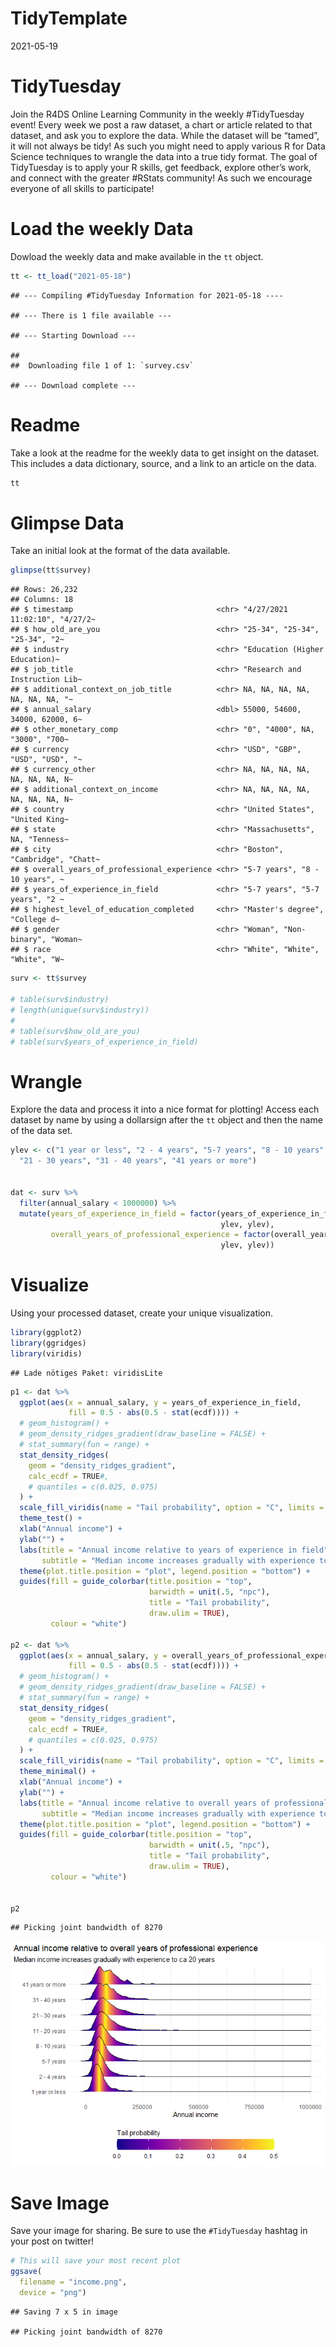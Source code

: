 TidyTemplate
================
2021-05-19

# TidyTuesday

Join the R4DS Online Learning Community in the weekly \#TidyTuesday
event! Every week we post a raw dataset, a chart or article related to
that dataset, and ask you to explore the data. While the dataset will be
“tamed”, it will not always be tidy! As such you might need to apply
various R for Data Science techniques to wrangle the data into a true
tidy format. The goal of TidyTuesday is to apply your R skills, get
feedback, explore other’s work, and connect with the greater \#RStats
community! As such we encourage everyone of all skills to participate!

# Load the weekly Data

Dowload the weekly data and make available in the `tt` object.

``` r
tt <- tt_load("2021-05-18")
```

    ## --- Compiling #TidyTuesday Information for 2021-05-18 ----

    ## --- There is 1 file available ---

    ## --- Starting Download ---

    ## 
    ##  Downloading file 1 of 1: `survey.csv`

    ## --- Download complete ---

# Readme

Take a look at the readme for the weekly data to get insight on the
dataset. This includes a data dictionary, source, and a link to an
article on the data.

``` r
tt
```

# Glimpse Data

Take an initial look at the format of the data available.

``` r
glimpse(tt$survey)
```

    ## Rows: 26,232
    ## Columns: 18
    ## $ timestamp                                <chr> "4/27/2021 11:02:10", "4/27/2~
    ## $ how_old_are_you                          <chr> "25-34", "25-34", "25-34", "2~
    ## $ industry                                 <chr> "Education (Higher Education)~
    ## $ job_title                                <chr> "Research and Instruction Lib~
    ## $ additional_context_on_job_title          <chr> NA, NA, NA, NA, NA, NA, NA, "~
    ## $ annual_salary                            <dbl> 55000, 54600, 34000, 62000, 6~
    ## $ other_monetary_comp                      <chr> "0", "4000", NA, "3000", "700~
    ## $ currency                                 <chr> "USD", "GBP", "USD", "USD", "~
    ## $ currency_other                           <chr> NA, NA, NA, NA, NA, NA, NA, N~
    ## $ additional_context_on_income             <chr> NA, NA, NA, NA, NA, NA, NA, N~
    ## $ country                                  <chr> "United States", "United King~
    ## $ state                                    <chr> "Massachusetts", NA, "Tenness~
    ## $ city                                     <chr> "Boston", "Cambridge", "Chatt~
    ## $ overall_years_of_professional_experience <chr> "5-7 years", "8 - 10 years", ~
    ## $ years_of_experience_in_field             <chr> "5-7 years", "5-7 years", "2 ~
    ## $ highest_level_of_education_completed     <chr> "Master's degree", "College d~
    ## $ gender                                   <chr> "Woman", "Non-binary", "Woman~
    ## $ race                                     <chr> "White", "White", "White", "W~

``` r
surv <- tt$survey

# table(surv$industry)
# length(unique(surv$industry))
# 
# table(surv$how_old_are_you)
# table(surv$years_of_experience_in_field)
```

# Wrangle

Explore the data and process it into a nice format for plotting! Access
each dataset by name by using a dollarsign after the `tt` object and
then the name of the data set.

``` r
ylev <- c("1 year or less", "2 - 4 years", "5-7 years", "8 - 10 years", "11 - 20 years",
  "21 - 30 years", "31 - 40 years", "41 years or more")


dat <- surv %>%
  filter(annual_salary < 1000000) %>%
  mutate(years_of_experience_in_field = factor(years_of_experience_in_field,
                                               ylev, ylev),
         overall_years_of_professional_experience = factor(overall_years_of_professional_experience,
                                               ylev, ylev))
```

# Visualize

Using your processed dataset, create your unique visualization.

``` r
library(ggplot2)
library(ggridges)
library(viridis)
```

    ## Lade nötiges Paket: viridisLite

``` r
p1 <- dat %>%
  ggplot(aes(x = annual_salary, y = years_of_experience_in_field, 
             fill = 0.5 - abs(0.5 - stat(ecdf)))) +
  # geom_histogram() +
  # geom_density_ridges_gradient(draw_baseline = FALSE) +
  # stat_summary(fun = range) +
  stat_density_ridges(
    geom = "density_ridges_gradient",
    calc_ecdf = TRUE#,
    # quantiles = c(0.025, 0.975)
  ) +
  scale_fill_viridis(name = "Tail probability", option = "C", limits = c(0,.5)) +
  theme_test() +
  xlab("Annual income") +
  ylab("") +
  labs(title = "Annual income relative to years of experience in field",
       subtitle = "Median income increases gradually with experience to ca 20 years") +
  theme(plot.title.position = "plot", legend.position = "bottom") +
  guides(fill = guide_colorbar(title.position = "top",
                               barwidth = unit(.5, "npc"),
                               title = "Tail probability", 
                               draw.ulim = TRUE), 
         colour = "white")

p2 <- dat %>%
  ggplot(aes(x = annual_salary, y = overall_years_of_professional_experience, 
             fill = 0.5 - abs(0.5 - stat(ecdf)))) +
  # geom_histogram() +
  # geom_density_ridges_gradient(draw_baseline = FALSE) +
  # stat_summary(fun = range) +
  stat_density_ridges(
    geom = "density_ridges_gradient",
    calc_ecdf = TRUE#,
    # quantiles = c(0.025, 0.975)
  ) +
  scale_fill_viridis(name = "Tail probability", option = "C", limits = c(0,.5)) +
  theme_minimal() +
  xlab("Annual income") +
  ylab("") +
  labs(title = "Annual income relative to overall years of professional experience",
       subtitle = "Median income increases gradually with experience to ca 20 years") +
  theme(plot.title.position = "plot", legend.position = "bottom") +
  guides(fill = guide_colorbar(title.position = "top",
                               barwidth = unit(.5, "npc"),
                               title = "Tail probability", 
                               draw.ulim = TRUE), 
         colour = "white")


p2
```

    ## Picking joint bandwidth of 8270

![](readme_files/figure-gfm/Visualize-1.png)<!-- -->

# Save Image

Save your image for sharing. Be sure to use the `#TidyTuesday` hashtag
in your post on twitter!

``` r
# This will save your most recent plot
ggsave(
  filename = "income.png",
  device = "png")
```

    ## Saving 7 x 5 in image

    ## Picking joint bandwidth of 8270
